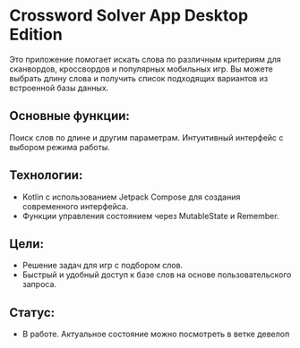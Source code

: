 # Crossword Solver App Desktop Edition

Это приложение помогает искать слова по различным критериям для сканвордов, кроссвордов и популярных мобильных игр. Вы можете выбрать длину слова и получить список подходящих вариантов из встроенной базы данных.

## Основные функции:

Поиск слов по длине и другим параметрам.
Интуитивный интерфейс с выбором режима работы.

## Технологии:

- Kotlin с использованием Jetpack Compose для создания современного интерфейса.
- Функции управления состоянием через MutableState и Remember.

## Цели:

- Решение задач для игр с подбором слов.
- Быстрый и удобный доступ к базе слов на основе пользовательского запроса.

## Статус:

- В работе. Актуальное состояние можно посмотреть в ветке девелоп
